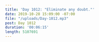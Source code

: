 ```yaml
---
title: 'Day 1012: "Eliminate any doubt."'
date: 2019-10-28 15:09:00 -07:00
file: "/uploads/Day-1012.mp3"
post: Day 1012
duration: '00:06:15'
length: 5107691
---
```



